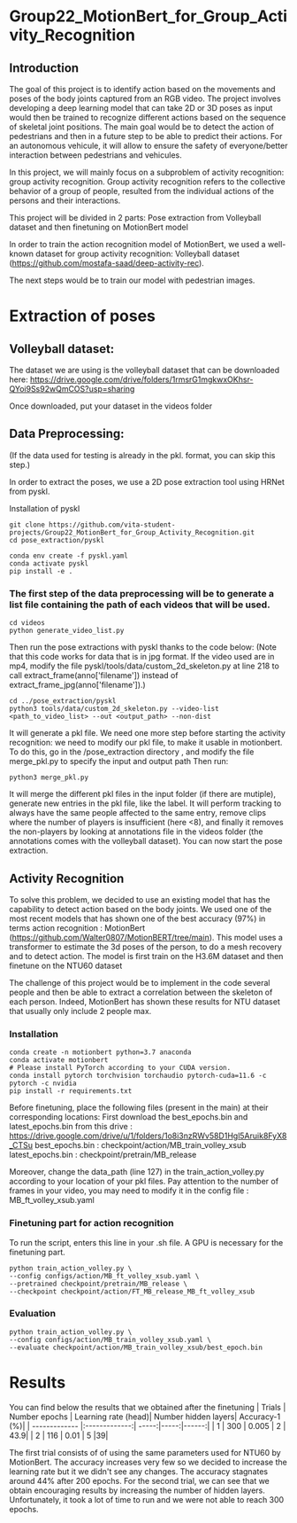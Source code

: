 # Group22_MotionBert_for_Group_Activity_Recognition
## Introduction
The goal of this project is to identify action based on the movements and poses of the body joints captured from an RGB video.
The project involves developing a deep learning model that can take 2D or 3D poses as input would then be trained to recognize different actions based on the sequence of skeletal joint positions.
The main goal would be to detect the action of pedestrians and then in a future step to be able to predict their actions. For an autonomous vehicule, it will allow to ensure the safety of everyone/better interaction between pedestrians and vehicules.

In this project, we will mainly focus on a subproblem of activity recognition: group activity recognition. Group activity recognition refers to the collective behavior of a group of people, resulted from the individual actions of the persons and their interactions.

This project will be divided in 2 parts: Pose extraction from Volleyball dataset and then finetuning on MotionBert model


In order to train the action recognition model of MotionBert, we used a well-known dataset for group activity recognition: Volleyball dataset (https://github.com/mostafa-saad/deep-activity-rec).

The next steps would be to train our model with pedestrian images. 



# Extraction of poses
## Volleyball dataset:
The dataset we are using is the volleyball dataset that can be downloaded here: https://drive.google.com/drive/folders/1rmsrG1mgkwxOKhsr-QYoi9Ss92wQmCOS?usp=sharing

Once downloaded, put your dataset in the videos folder

## Data Preprocessing:
(If the data used for testing is already in the pkl. format, you can skip this step.)

In order to extract the poses, we use a 2D pose extraction tool using HRNet from pyskl.

Installation of pyskl
```shell
git clone https://github.com/vita-student-projects/Group22_MotionBert_for_Group_Activity_Recognition.git
cd pose_extraction/pyskl

conda env create -f pyskl.yaml
conda activate pyskl
pip install -e .
```
### The first step of the data preprocessing will be to generate a list file containing the path of each videos that will be used.
```shell
cd videos
python generate_video_list.py
```
Then run the pose extractions with pyskl thanks to the code below:
(Note that this code works for data that is in jpg format. If the video used are in mp4, modify the file pyskl/tools/data/custom_2d_skeleton.py at line 218 to call extract_frame(anno['filename']) instead of extract_frame_jpg(anno['filename']).)
```shell
cd ../pose_extraction/pyskl
python3 tools/data/custom_2d_skeleton.py --video-list <path_to_video_list> --out <output_path> --non-dist
```
It will generate a pkl file.
We need one more step before starting the activity recognition: we need to modify our pkl file, to make it usable in motionbert.
To do this, go in the /pose_extraction directory , 
and modify the file merge_pkl.py to specify the input and output path
Then run:
```shell
python3 merge_pkl.py
```
It will merge the different pkl files in the input folder (if there are mutiple), generate new entries in the pkl file, like the label. It will perform tracking to always have the same people affected to the same entry, remove clips where the number of players is insufficient (here <8), and finally it removes the non-players by looking at annotations file in the videos folder (the annotations comes with the volleyball dataset).
You can now start the pose extraction.


## Activity Recognition

To solve this problem, we decided to use an existing model that has the capability to detect action based on the body joints.
We used one of the most recent models that has shown one of the best accuracy (97%) in terms action recognition : MotionBert (https://github.com/Walter0807/MotionBERT/tree/main). This model uses a transformer to estimate the 3d poses of the person, to do a mesh recovery and to detect action.
The model is first train on the H3.6M dataset and then finetune on the NTU60 dataset

The challenge of this project would be to implement in the code several people and then be able to extract a correlation between the skeleton of each person. Indeed, MotionBert has shown these results for NTU dataset that usually only include 2 people max. 


### Installation 
```shell
conda create -n motionbert python=3.7 anaconda
conda activate motionbert
# Please install PyTorch according to your CUDA version.
conda install pytorch torchvision torchaudio pytorch-cuda=11.6 -c pytorch -c nvidia
pip install -r requirements.txt
```
Before finetuning, place the following files (present in the main) at their corresponding locations:
First download the best_epochs.bin and latest_epochs.bin from this drive : https://drive.google.com/drive/u/1/folders/1o8i3nzRWv58D1Hgl5Aruik8FyX8_CTSu
best_epochs.bin : checkpoint/action/MB_train_volley_xsub
latest_epochs.bin : checkpoint/pretrain/MB_release

Moreover, change the data_path (line 127) in the train_action_volley.py according to your location of your pkl files.
Pay attention to the number of frames in your video, you may need to modify it in the config file : MB_ft_volley_xsub.yaml

### Finetuning part for action recognition
To run the script, enters this line in your .sh file. A GPU is necessary for the finetuning part.
```shell
python train_action_volley.py \
--config configs/action/MB_ft_volley_xsub.yaml \
--pretrained checkpoint/pretrain/MB_release \
--checkpoint checkpoint/action/FT_MB_release_MB_ft_volley_xsub
```

### Evaluation 
```shell
python train_action_volley.py \
--config configs/action/MB_train_volley_xsub.yaml \
--evaluate checkpoint/action/MB_train_volley_xsub/best_epoch.bin 
```


# Results
You can find below the results that we obtained after the finetuning
| Trials        | Number epochs | Learning rate (head)| Number hidden layers| Accuracy-1 (%)|
| ------------- |:-------------:| -----:|-----:|------:|
| 1     | 300 | 0.005 | 2 | 43.9|
| 2     | 116      |  0.01 | 5 |39|

The first trial consists of of using the same parameters used for NTU60 by MotionBert. The accuracy increases very few so we decided to increase the learning rate but it we didn't see any changes. The accuracy stagnates around 44% after 200 epochs.
For the second trial, we can see that we obtain encouraging results by increasing the number of hidden layers. Unfortunately, it took a lot of time to run and we were not able to reach 300 epochs.


